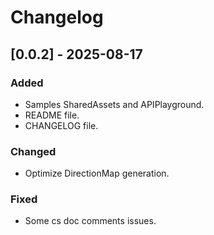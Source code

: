 # Changelog

## [0.0.2] - 2025-08-17
### Added
- Samples SharedAssets and APIPlayground.
- README file.
- CHANGELOG file.

### Changed
- Optimize DirectionMap generation.

### Fixed
- Some cs doc comments issues.